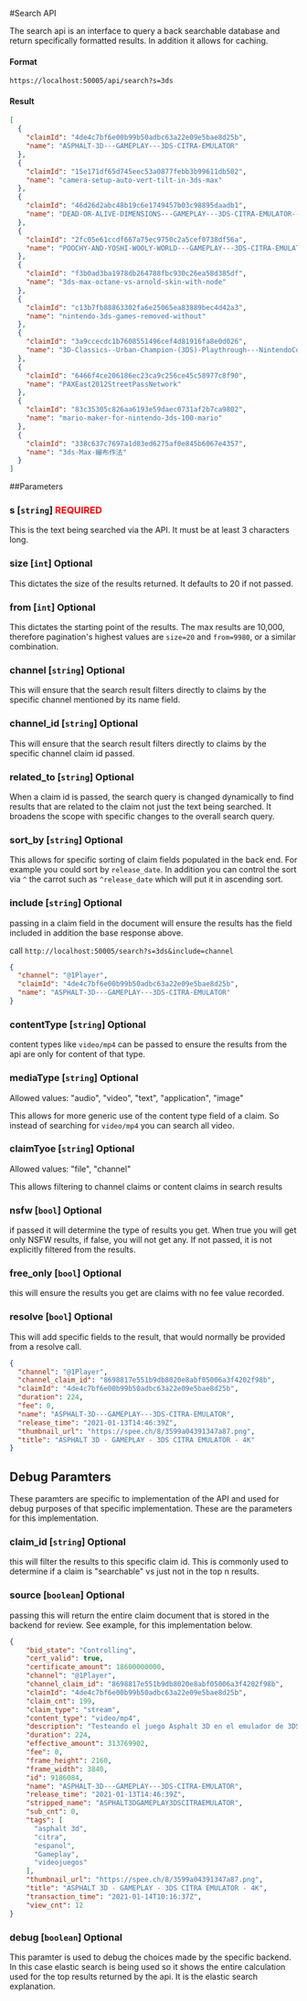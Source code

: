 #Search API

The search api is an interface to query a back searchable database and return
specifically formatted results. In addition it allows for caching. 

#### Format

`https://localhost:50005/api/search?s=3ds`

#### Result

```json
[
  {
    "claimId": "4de4c7bf6e00b99b50adbc63a22e09e5bae8d25b",
    "name": "ASPHALT-3D---GAMEPLAY---3DS-CITRA-EMULATOR"
  },
  {
    "claimId": "15e171df65d745eec53a0877febb3b99611db502",
    "name": "camera-setup-auto-vert-tilt-in-3ds-max"
  },
  {
    "claimId": "46d26d2abc48b19c6e1749457b03c98895daadb1",
    "name": "DEAD-OR-ALIVE-DIMENSIONS---GAMEPLAY---3DS-CITRA-EMULATOR---4K"
  },
  {
    "claimId": "2fc05e61ccdf667a75ec9750c2a5cef0738df56a",
    "name": "POOCHY-AND-YOSHI-WOOLY-WORLD---GAMEPLAY---3DS-CITRA-EMULATOR---4K"
  },
  {
    "claimId": "f3b0ad3ba1978db264788fbc930c26ea58d385df",
    "name": "3ds-max-octane-vs-arnold-skin-with-node"
  },
  {
    "claimId": "c13b7fb88863302fa6e25065ea83889bec4d42a3",
    "name": "nintendo-3ds-games-removed-without"
  },
  {
    "claimId": "3a9ccecdc1b7608551496cef4d81916fa8e0d026",
    "name": "3D-Classics--Urban-Champion-(3DS)-Playthrough---NintendoComplete"
  },
  {
    "claimId": "6466f4ce206186ec23ca9c256ce45c58977c8f90",
    "name": "PAXEast2012StreetPassNetwork"
  },
  {
    "claimId": "83c35305c826aa6193e59daec0731af2b7ca9802",
    "name": "mario-maker-for-nintendo-3ds-100-mario"
  },
  {
    "claimId": "338c637c7697a1d03ed6275af0e845b6067e4357",
    "name": "3ds-Max-繃布作法"
  }
]
```

##Parameters

### s [`string`] <span style="color:red">REQUIRED</span>

This is the text being searched via the API. It must be at least 3 characters long.

### size [`int`] Optional

This dictates the size of the results returned. It defaults to 20 if not passed.

### from [`int`]  Optional

This dictates the starting point of the results. The max results are 10,000, therefore
pagination's highest values are `size=20` and `from=9980`, or a similar combination.

### channel [`string`] Optional

This will ensure that the search result filters directly to claims by the specific
 channel mentioned by its name field.

### channel_id [`string`] Optional

This will ensure that the search result filters directly to claims by the specific
channel claim id passed. 

### related_to [`string`] Optional

When a claim id is passed, the search query is changed dynamically to find results
 that are related to the claim not just the text being searched. It broadens the scope 
 with specific changes to the overall search query. 
 
### sort_by [`string`] Optional

This allows for specific sorting of claim fields populated in the back end. For example
you could sort by `release_date`. In addition you can control the sort via `^` the
carrot such as `^release_date` which will put it in ascending sort. 

### include [`string`] Optional 

passing in a claim field in the document will ensure the results has the field included
in addition the base response above. 

call `http://localhost:50005/search?s=3ds&include=channel`

```json
{
  "channel": "@1Player",
  "claimId": "4de4c7bf6e00b99b50adbc63a22e09e5bae8d25b",
  "name": "ASPHALT-3D---GAMEPLAY---3DS-CITRA-EMULATOR"
}
```

### contentType [`string`] Optional

content types like `video/mp4` can be passed to ensure the results from the api
are only for content of that type. 

### mediaType [`string`] Optional
Allowed values: "audio", "video", "text", "application", "image"

This allows for more generic use of the content type field of a claim. So instead
of searching for `video/mp4` you can search all video. 

### claimTyoe [`string`] Optional
Allowed values: "file", "channel"

This allows filtering to channel claims or content claims in search results

### nsfw [`bool`] Optional

if passed it will determine the type of results you get. When true you will get
only NSFW results, if false, you will not get any. If not passed, it is not explicitly
filtered from the results. 

### free_only [`bool`] Optional

this will ensure the results you get are claims with no fee value recorded. 

### resolve [`bool`] Optional

This will add specific fields to the result, that would normally be provided from
a resolve call.

```json
{
  "channel": "@1Player",
  "channel_claim_id": "8698817e551b9db8020e8abf05006a3f4202f98b",
  "claimId": "4de4c7bf6e00b99b50adbc63a22e09e5bae8d25b",
  "duration": 224,
  "fee": 0,
  "name": "ASPHALT-3D---GAMEPLAY---3DS-CITRA-EMULATOR",
  "release_time": "2021-01-13T14:46:39Z",
  "thumbnail_url": "https://spee.ch/8/3599a04391347a87.png",
  "title": "ASPHALT 3D - GAMEPLAY - 3DS CITRA EMULATOR - 4K"
}
```

## Debug Paramters

These paramters are specific to implementation of the API and used for debug purposes
of that specific implementation. These are the parameters for this implementation. 

### claim_id [`string`] Optional

this will filter the results to this specific claim id. This is commonly used to
determine if a claim is "searchable" vs just not in the top n results. 

### source [`boolean`] Optional

passing this will return the entire claim document that is stored in the backend for 
review. See example, for this implementation below.

```json
{
    "bid_state": "Controlling",
    "cert_valid": true,
    "certificate_amount": 18600000000,
    "channel": "@1Player",
    "channel_claim_id": "8698817e551b9db8020e8abf05006a3f4202f98b",
    "claimId": "4de4c7bf6e00b99b50adbc63a22e09e5bae8d25b",
    "claim_cnt": 199,
    "claim_type": "stream",
    "content_type": "video/mp4",
    "description": "Testeando el juego Asphalt 3D en el emulador de 3DS Citra a 4K\n\nAsphalt 3D (lanzado en Japón como Asphalt 3D: Nitro Racing (アスファルト 3ディー: ニトロ レーシング?)) es un juego de carreras publicado por Konami en Japón y Ubisoft en todo el mundo y desarrollado por Gameloft para la consola portátil Nintendo 3DS. Fue lanzado en Japón el 10 de marzo de 2011, en Europa el 25 de marzo de 2011, en América del Norte el 27 de marzo de 2011 y en Australia el 31 de marzo de 2011. Es parte de Asphalt y fue uno de los ocho 3DS títulos de lanzamiento publicados por Ubisoft. Fue revelado en la Electronic Entertainment Expo 2010 (E3 2010).\n\nUna conversión directa de un juego Apple iOS, Asphalt 6: Adrenaline, Asphalt 3D incluye 17 pistas basadas en ubicaciones de la vida real y 42 vehículos deportivos con licencia. Cuenta con varios modos de juego que incluyen multijugador para hasta seis jugadores que utilizan el juego inalámbrico local. Asphalt 3D recibió críticas negativas, con gran parte de las críticas dirigidas a controles deficientes, numerosos errores, efectos visuales deficientes y una velocidad de fotogramas entrecortada. Ha recibido puntajes de compilación del 43% y 47% en Metacritic y GameRankings, respectivamente. ",
    "duration": 224,
    "effective_amount": 313769902,
    "fee": 0,
    "frame_height": 2160,
    "frame_width": 3840,
    "id": 9186084,
    "name": "ASPHALT-3D---GAMEPLAY---3DS-CITRA-EMULATOR",
    "release_time": "2021-01-13T14:46:39Z",
    "stripped_name": "ASPHALT3DGAMEPLAY3DSCITRAEMULATOR",
    "sub_cnt": 0,
    "tags": [
      "asphalt 3d",
      "citra",
      "espanol",
      "Gameplay",
      "videojuegos"
    ],
    "thumbnail_url": "https://spee.ch/8/3599a04391347a87.png",
    "title": "ASPHALT 3D - GAMEPLAY - 3DS CITRA EMULATOR - 4K",
    "transaction_time": "2021-01-14T10:16:37Z",
    "view_cnt": 12
}
``` 

### debug [`boolean`] Optional

This paramter is used to debug the choices made by the specific backend. In this case
elastic search is being used so it shows the entire calculation used for the top results
returned by the api. It is the elastic search explanation. 

